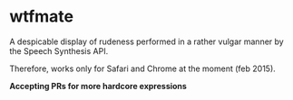 # wtfmate
A despicable display of rudeness performed in a rather vulgar manner by the Speech Synthesis API.

Therefore, works only for Safari and Chrome at the moment (feb 2015).

**Accepting PRs for more hardcore expressions**
